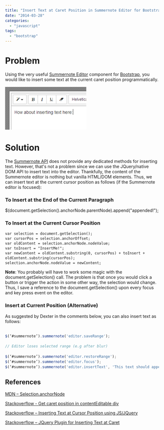 ```yaml
---
title: "Insert Text at Caret Position in Summernote Editor for Bootstrap"
date: "2014-03-28"
categories: 
  - "javascript"
tags: 
  - "bootstrap"
---
```


# Problem

Using the very useful [Summernote Editor](http://hackerwins.github.io/summernote) component for [Bootstrap](http://getbootstrap.com/), you would like to insert some text at the current caret position programmatically.

![](images/032814_0245_inserttexta1.png)

# Solution

The [Summernote API](http://hackerwins.github.io/summernote/features.html) does not provide any dedicated methods for inserting text. However, that's not a problem since we can use the JQuery/native DOM API to insert text into the editor. Thankfully, the content of the Summernote editor is nothing but vanilla HTML/DOM elements. Thus, we can insert text at the current cursor position as follows (if the Summernote editor is focused):

### To Insert at the End of the Current Paragraph

$(document.getSelection().anchorNode.parentNode).append("appended!");

### To Insert at the Current Cursor Position

```
var selection = document.getSelection();
var cursorPos = selection.anchorOffset;
var oldContent = selection.anchorNode.nodeValue;
var toInsert = "InsertMe!";
var newContent = oldContent.substring(0, cursorPos) + toInsert + oldContent.substring(cursorPos);
selection.anchorNode.nodeValue = newContent;
```

**Note**: You probably will have to work some magic with the document.getSelection() call. The problem is that once you would click a button or trigger the action in some other way, the selection would change. Thus, I save a reference to the document.getSelection() upon every focus and key press event on the editor.

### Insert at Current Position (Alternative)

As suggested by Dexter in the comments below, you can also insert text as follows:

```javascript

$(‘#summernote’).summernote('editor.saveRange');

// Editor loses selected range (e.g after blur)

$(‘#summernote’).summernote('editor.restoreRange');
$(‘#summernote’).summernote('editor.focus');
$(‘#summernote’).summernote('editor.insertText', 'This text should appear at the cursor');
```

## References

[MDN – Selection.anchorNode](https://developer.mozilla.org/en-US/docs/Web/API/Selection.anchorNode)

[Stackoverflow - Get caret position in contentEditable div](http://stackoverflow.com/questions/3972014/get-caret-position-in-contenteditable-div)

[Stackoverflow – Inserting Text at Cursor Position using JS/JQuery](http://stackoverflow.com/questions/1064089/inserting-a-text-where-cursor-is-using-javascript-jquery)

[Stackoverflow – JQuery Plugin for Inserting Text at Caret](http://stackoverflow.com/a/2819568/270662)
